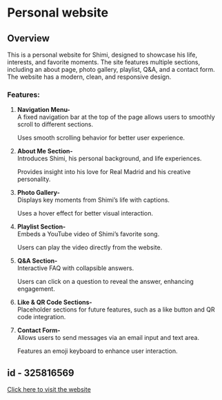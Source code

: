 <h1>Personal website </h1>

<h2>Overview</h2>

This is a personal website for Shimi, designed to showcase his life, interests, and favorite moments. The site features multiple sections, including an about page, photo gallery, playlist, Q&A, and a contact form. The website has a modern, clean, and responsive design.

<h3>Features:</h3>

<ol> 
<li><b>Navigation Menu-</b></li>
A fixed navigation bar at the top of the page allows users to smoothly scroll to different sections.
  
Uses smooth scrolling behavior for better user experience.

<li><b>About Me Section-</b></li>
Introduces Shimi, his personal background, and life experiences.

Provides insight into his love for Real Madrid and his creative personality.

<li><b>Photo Gallery-</b></li>
Displays key moments from Shimi’s life with captions.

Uses a hover effect for better visual interaction.

<li><b>Playlist Section-</b></li>
Embeds a YouTube video of Shimi’s favorite song.

Users can play the video directly from the website.

<li><b>Q&A Section-</b></li>
Interactive FAQ with collapsible answers.

Users can click on a question to reveal the answer, enhancing engagement.

<li><b>Like & QR Code Sections-</b></li>
Placeholder sections for future features, such as a like button and QR code integration.

<p></p>

<li><b>Contact Form-</b></li>
Allows users to send messages via an email input and text area.

Features an emoji keyboard to enhance user interaction.

</ol>



<h2>id - 325816569</h2>
<a href="https://wed-2023.github.io/325816569/">Click here to visit the website</a>



